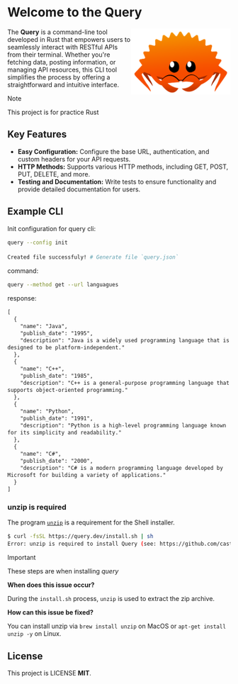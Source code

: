# Welcome to the Query

<img align="right" src="./ferry.png" height="150px" alt="the rust mascot">

The **Query** is a command-line tool developed in Rust that empowers users to
seamlessly interact with RESTful APIs from their terminal. Whether you're
fetching data, posting information, or managing API resources, this CLI tool
simplifies the process by offering a straightforward and intuitive interface.

> [!NOTE]
> This project is for practice Rust

## Key Features

- **Easy Configuration:** Configure the base URL, authentication, and custom
  headers for your API requests.
- **HTTP Methods:** Supports various HTTP methods, including GET, POST, PUT,
  DELETE, and more.
- **Testing and Documentation:** Write tests to ensure functionality and provide
  detailed documentation for users.

## Example CLI

Init configuration for query cli:

```sh
query --config init

Created file successfuly! # Generate file `query.json`
```

command:

```sh
query --method get --url languagues
```

response:

```log
[
  {
    "name": "Java",
    "publish_date": "1995",
    "description": "Java is a widely used programming language that is designed to be platform-independent."
  },
  {
    "name": "C++",
    "publish_date": "1985",
    "description": "C++ is a general-purpose programming language that supports object-oriented programming."
  },
  {
    "name": "Python",
    "publish_date": "1991",
    "description": "Python is a high-level programming language known for its simplicity and readability."
  },
  {
    "name": "C#",
    "publish_date": "2000",
    "description": "C# is a modern programming language developed by Microsoft for building a variety of applications."
  }
]
```

### unzip is required

The program [`unzip`](https://linux.die.net/man/1/unzip) is a requirement for
the Shell installer.

```sh
$ curl -fsSL https://query.dev/install.sh | sh
Error: unzip is required to install Query (see: https://github.com/castrogarciajs/query#unzip-is-required).
```

> [!IMPORTANT]
> These steps are when installing _query_

**When does this issue occur?**

During the `install.sh` process, `unzip` is used to extract the zip archive.

**How can this issue be fixed?**

You can install unzip via `brew install unzip` on MacOS or
`apt-get install unzip -y` on Linux.

## License

This project is LICENSE **MIT**.
